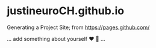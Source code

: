  # justineuroCH.github.io
Generating a Project Site; from https://pages.github.com/

... add something about yourself :heart: :angel: ... 
